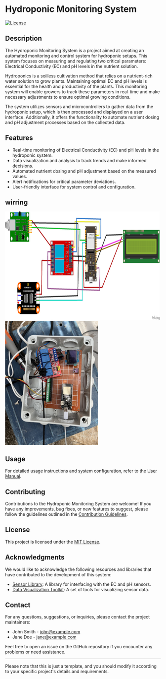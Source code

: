 # Hydroponic Monitoring System

[![License](https://img.shields.io/badge/license-MIT-blue.svg)](LICENSE)

## Description

The Hydroponic Monitoring System is a project aimed at creating an automated monitoring and control system for hydroponic setups. This system focuses on measuring and regulating two critical parameters: Electrical Conductivity (EC) and pH levels in the nutrient solution.

Hydroponics is a soilless cultivation method that relies on a nutrient-rich water solution to grow plants. Maintaining optimal EC and pH levels is essential for the health and productivity of the plants. This monitoring system will enable growers to track these parameters in real-time and make necessary adjustments to ensure optimal growing conditions.

The system utilizes sensors and microcontrollers to gather data from the hydroponic setup, which is then processed and displayed on a user interface. Additionally, it offers the functionality to automate nutrient dosing and pH adjustment processes based on the collected data.

## Features

- Real-time monitoring of Electrical Conductivity (EC) and pH levels in the hydroponic system.
- Data visualization and analysis to track trends and make informed decisions.
- Automated nutrient dosing and pH adjustment based on the measured values.
- Alert notifications for critical parameter deviations.
- User-friendly interface for system control and configuration.

## wirring

<img src="https://github.com/guyBra/hydroponic_monitoring_system/blob/main/photos/EC%26PH_bb.png" width="500" height="350"> <img src="https://github.com/VikaShol/Agrotech_Lab_2023/blob/main/Photos/Automated-Watering_1_.jpg" width="300" height="400">


## Usage

For detailed usage instructions and system configuration, refer to the [User Manual](user-manual.md).

## Contributing

Contributions to the Hydroponic Monitoring System are welcome! If you have any improvements, bug fixes, or new features to suggest, please follow the guidelines outlined in the [Contribution Guidelines](contributing.md).

## License

This project is licensed under the [MIT License](LICENSE).

## Acknowledgments

We would like to acknowledge the following resources and libraries that have contributed to the development of this system:

- [Sensor Library](https://github.com/example/sensor-library): A library for interfacing with the EC and pH sensors.
- [Data Visualization Toolkit](https://github.com/example/data-visualization-toolkit): A set of tools for visualizing sensor data.

## Contact

For any questions, suggestions, or inquiries, please contact the project maintainers:

- John Smith - john@example.com
- Jane Doe - jane@example.com

Feel free to open an issue on the GitHub repository if you encounter any problems or need assistance.

---

Please note that this is just a template, and you should modify it according to your specific project's details and requirements.

